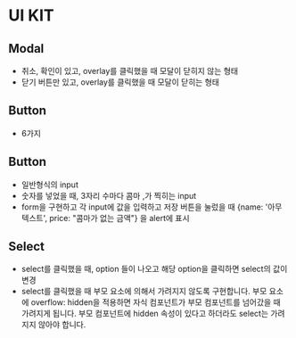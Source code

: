 # UI KIT

## Modal

- 취소, 확인이 있고, overlay를 클릭했을 때 모달이 닫히지 않는 형태
- 닫기 버튼만 있고, overlay를 클릭했을 때 모달이 닫히는 형태

## Button

- 6가지

## Button

- 일반형식의 input
- 숫자를 넣었을 때, 3자리 수마다 콤마 ,가 찍히는 input
- form을 구현하고 각 input에 값을 입력하고 저장 버튼을 눌렀을 때 {name: '아무 텍스트', price: "콤마가 없는 금액"} 을 alert에 표시

## Select

- select를 클릭했을 때, option 들이 나오고 해당 option을 클릭하면 select의 값이 변경
- select를 클릭했을 때 부모 요소에 의해서 가려지지 않도록 구현합니다. 부모 요소에 overflow: hidden을 적용하면 자식 컴포넌트가 부모 컴포넌트를 넘어갔을 때 가려지게 됩니다. 부모 컴포넌트에 hidden 속성이 있다고 하더라도 select는 가려지지 않아야 합니다.
